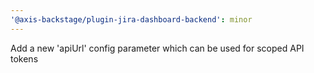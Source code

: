 ```yaml
---
'@axis-backstage/plugin-jira-dashboard-backend': minor
---
```


Add a new 'apiUrl' config parameter which can be used for scoped API tokens

